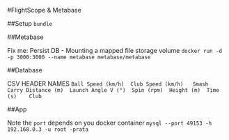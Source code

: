 #FlightScope & Metabase 

##Setup
`bundle`

##Metabase

Fix me: Persist DB - Mounting a mapped file storage volume
`docker run -d -p 3000:3000 --name metabase metabase/metabase`


##Database

CSV HEADER NAMES
`Ball Speed (km/h)	Club Speed (km/h)	Smash	Carry Distance (m)	Launch Angle V (°)	Spin (rpm)	Height (m)	Time (s)	Club`


##App

Note the `port` depends on you docker container
`mysql --port 49153 -h 192.168.0.3 -u root -prata`